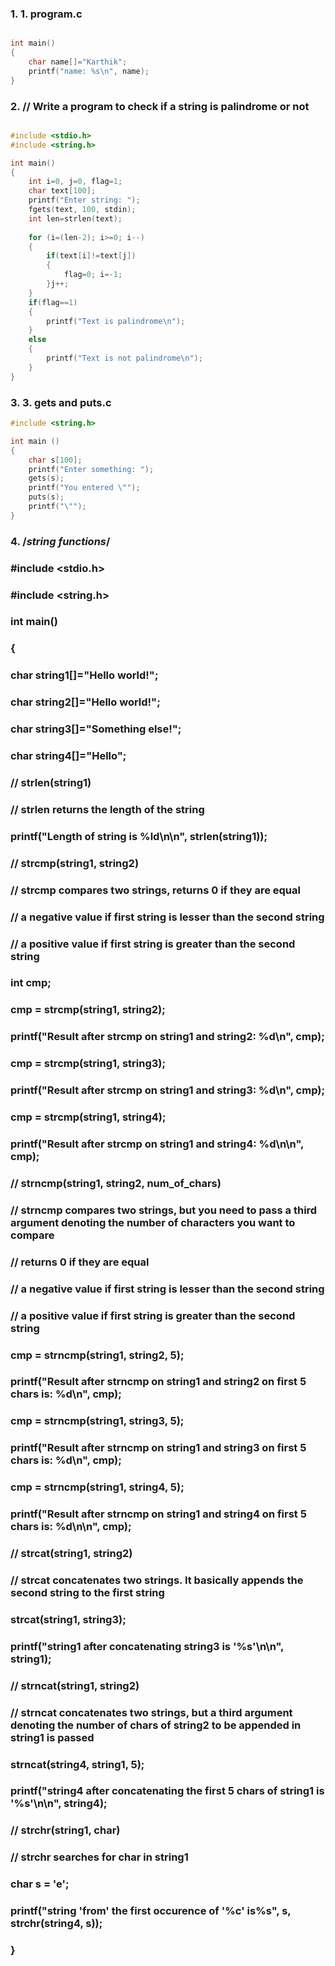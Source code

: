 ### 1. 1. program.c
```c

int main()
{
    char name[]="Karthik";
    printf("name: %s\n", name);
}


```

### 2. // Write a program to check if a string is palindrome or not
```c

#include <stdio.h>
#include <string.h>

int main()
{
    int i=0, j=0, flag=1;
    char text[100];
    printf("Enter string: ");
    fgets(text, 100, stdin);
    int len=strlen(text);
    
    for (i=(len-2); i>=0; i--)
    {
        if(text[i]!=text[j])
        {
            flag=0; i=-1;
        }j++;
    }
    if(flag==1)
    {
        printf("Text is palindrome\n");
    }
    else
    {
        printf("Text is not palindrome\n");
    }
}

```

### 3. 3. gets and puts.c
```c
#include <string.h>

int main ()  
{  
    char s[100];  
    printf("Enter something: ");  
    gets(s);
    printf("You entered \""); 
    puts(s); 
    printf("\"");
}  
```

### 4. /*string functions*/
### 
### #include <stdio.h>
### #include <string.h>
### 
### int main()
### {
###     char string1[]="Hello world!";
###     char string2[]="Hello world!";
###     char string3[]="Something else!";
###     char string4[]="Hello";
### 
###     // strlen(string1)
### 
###     // strlen returns the length of the string
###     printf("Length of string is %ld\n\n", strlen(string1));
### 
### 
###     // strcmp(string1, string2)
### 
###     // strcmp compares two strings, returns 0 if they are equal
###     // a negative value if first string is lesser than the second string
###     // a positive value if first string is greater than the second string
### 
###     int cmp;
### 
###     cmp = strcmp(string1, string2);
###     printf("Result after strcmp on string1 and string2: %d\n", cmp);
### 
###     cmp = strcmp(string1, string3);
###     printf("Result after strcmp on string1 and string3: %d\n", cmp);
### 
###     cmp = strcmp(string1, string4);
###     printf("Result after strcmp on string1 and string4: %d\n\n", cmp);
### 
### 
###     // strncmp(string1, string2, num_of_chars)
### 
###     // strncmp compares two strings, but you need to pass a third argument denoting the number of characters you want to compare
###     // returns 0 if they are equal
###     // a negative value if first string is lesser than the second string
###     // a positive value if first string is greater than the second string
### 
###     cmp = strncmp(string1, string2, 5);
###     printf("Result after strncmp on string1 and string2 on first 5 chars is: %d\n", cmp);
### 
###     cmp = strncmp(string1, string3, 5);
###     printf("Result after strncmp on string1 and string3 on first 5 chars is: %d\n", cmp);
### 
###     cmp = strncmp(string1, string4, 5);
###     printf("Result after strncmp on string1 and string4 on first 5 chars is: %d\n\n", cmp);
### 
### 
###     // strcat(string1, string2)
### 
###     // strcat concatenates two strings. It basically appends the second string to the first string
### 
###     strcat(string1, string3);
###     printf("string1 after concatenating string3 is '%s'\n\n", string1);
### 
### 
###     // strncat(string1, string2)
### 
###     // strncat concatenates two strings, but a third argument denoting the number of chars of string2 to be appended in string1 is passed
### 
###     strncat(string4, string1, 5);
###     printf("string4 after concatenating the first 5 chars of string1 is '%s'\n\n", string4);
###     
### 
###     // strchr(string1, char)
### 
###     // strchr searches for char in string1
### 
###     char s = 'e';
###     printf("string 'from' the first occurence of '%c' is%s", s,  strchr(string4, s));
###     
### 
### }

